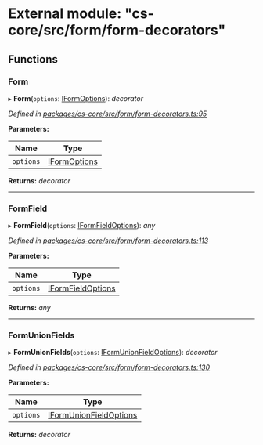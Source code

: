 # External module: "cs-core/src/form/form-decorators"

## Functions

###  Form

▸ **Form**(`options`: [IFormOptions](../interfaces/_cs_core_src_form_form_decorators_.iformoptions.md)): *decorator*

*Defined in [packages/cs-core/src/form/form-decorators.ts:95](https://github.com/TNOCS/csnext/blob/34474da7/packages/cs-core/src/form/form-decorators.ts#L95)*

**Parameters:**

Name | Type |
------ | ------ |
`options` | [IFormOptions](../interfaces/_cs_core_src_form_form_decorators_.iformoptions.md) |

**Returns:** *decorator*

___

###  FormField

▸ **FormField**(`options`: [IFormFieldOptions](../interfaces/_cs_core_src_form_form_decorators_.iformfieldoptions.md)): *any*

*Defined in [packages/cs-core/src/form/form-decorators.ts:113](https://github.com/TNOCS/csnext/blob/34474da7/packages/cs-core/src/form/form-decorators.ts#L113)*

**Parameters:**

Name | Type |
------ | ------ |
`options` | [IFormFieldOptions](../interfaces/_cs_core_src_form_form_decorators_.iformfieldoptions.md) |

**Returns:** *any*

___

###  FormUnionFields

▸ **FormUnionFields**(`options`: [IFormUnionFieldOptions](../interfaces/_cs_core_src_form_form_decorators_.iformunionfieldoptions.md)): *decorator*

*Defined in [packages/cs-core/src/form/form-decorators.ts:130](https://github.com/TNOCS/csnext/blob/34474da7/packages/cs-core/src/form/form-decorators.ts#L130)*

**Parameters:**

Name | Type |
------ | ------ |
`options` | [IFormUnionFieldOptions](../interfaces/_cs_core_src_form_form_decorators_.iformunionfieldoptions.md) |

**Returns:** *decorator*
